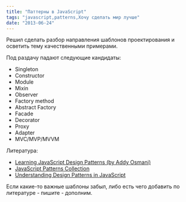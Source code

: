 ```yaml
---
title: "Паттерны в JavaScript"
tags: "javascript,patterns,Хочу сделать мир лучше"
date: "2013-06-24"
---
```


Решил сделать разбор направления шаблонов проектирования и осветить тему качественными примерами.

Под раздачу падают следующие кандидаты:

- Singleton
- Constructor
- Module
- Mixin
- Observer
- Factory method
- Abstract Factory
- Facade
- Decorator
- Proxy
- Adapter
- MVC/MVP/MVVM

Литература:

- [Learning JavaScript Design Patterns (by Addy Osmani)](http://addyosmani.com/resources/essentialjsdesignpatterns/book/)
- [JavaScript Patterns Collection](http://shichuan.github.io/javascript-patterns/)
- [Understanding Design Patterns in JavaScript](http://net.tutsplus.com/tutorials/javascript-ajax/digging-into-design-patterns-in-javascript/)

Если какие-то важные шаблоны забыл, либо есть чего добавить по литературе - пишите - дополним.
